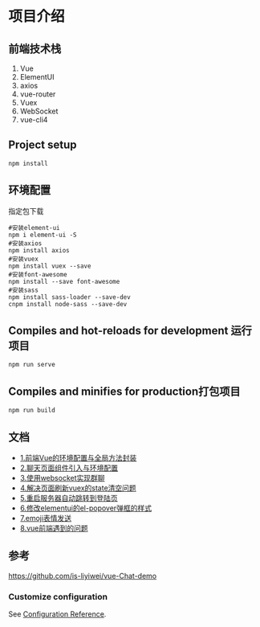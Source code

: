 # 项目介绍

## 前端技术栈
1. Vue
2. ElementUI
3. axios
4. vue-router
5. Vuex
6. WebSocket
7. vue-cli4

## Project setup
```
npm install
```

## 环境配置
指定包下载
```
#安装element-ui
npm i element-ui -S  
#安装axios
npm install axios
#安装vuex
npm install vuex --save
#安装font-awesome
npm install --save font-awesome
#安装sass
npm install sass-loader --save-dev
cnpm install node-sass --save-dev
```

## Compiles and hot-reloads for development 运行项目
```
npm run serve
```

## Compiles and minifies for production打包项目
```
npm run build
```

## 文档 

- [1.前端Vue的环境配置与全局方法封装](https://github.com/JustCoding-Hai/subtlechat-vue/wiki/1.前端Vue的环境配置与全局方法封装)  
- [2.聊天页面组件引入与环境配置](https://github.com/JustCoding-Hai/subtlechat-vue/wiki/2.聊天页面组件引入与环境配置)  
- [3.使用websocket实现群聊](https://github.com/JustCoding-Hai/subtlechat-vue/wiki/3.使用websocket实现群聊)  
- [ 4.解决页面刷新vuex的state清空问题](https://github.com/JustCoding-Hai/subtlechat-vue/wiki/4.解决页面刷新vuex的state清空问题)  
- [5.重启服务器自动跳转到登陆页](https://github.com/JustCoding-Hai/subtlechat-vue/wiki/5.重启服务器自动跳转到登陆页)  
- [6.修改elementui的el-popover弹框的样式](https://github.com/JustCoding-Hai/subtlechat-vue/wiki/6.修改elementui的el-popover弹框的样式)  
- [7.emoji表情发送](https://github.com/JustCoding-Hai/subtlechat-vue/wiki/7.emoji表情发送)  
- [8.vue前端遇到的问题](https://github.com/JustCoding-Hai/subtlechat-vue/wiki/8.vue前端遇到的问题)  

## 参考
https://github.com/is-liyiwei/vue-Chat-demo

### Customize configuration
See [Configuration Reference](https://cli.vuejs.org/config/).


